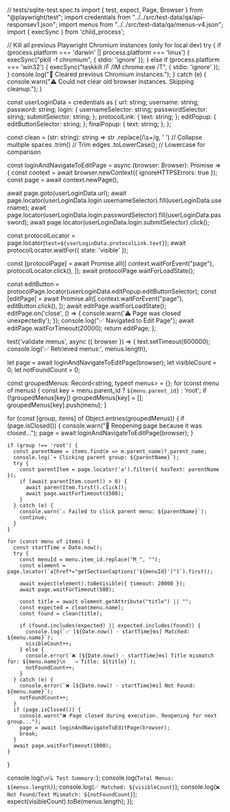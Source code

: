 // tests/sqlite-test.spec.ts
import { test, expect, Page, Browser } from "@playwright/test";
import credentials from "../../src/test-data/qa/api-responsev1.json";
import menus from "../../src/test-data/qa/menus-v4.json";
import { execSync } from 'child_process';

// Kill all previous Playwright Chromium instances (only for local dev)
try {
  if (process.platform === 'darwin' || process.platform === 'linux') {
    execSync("pkill -f chromium", { stdio: 'ignore' });
  } else if (process.platform === 'win32') {
    execSync("taskkill /F /IM chrome.exe /T", { stdio: 'ignore' });
  }
  console.log("🧹 Cleared previous Chromium instances.");
} catch (e) {
  console.warn("⚠️ Could not clear old browser instances. Skipping cleanup.");
}

const userLoginData = credentials as {
  url: string;
  username: string;
  password: string;
  login: {
    usernameSelector: string;
    passwordSelector: string;
    submitSelector: string;
  };
  protocolLink: {
    text: string;
  };
  editPopup: {
    editButtonSelector: string;
  };
  finalPopup: {
    text: string;
  };
};

const clean = (str: string): string =>
  str
    .replace(/\s+/g, ' ')       // Collapse multiple spaces
    .trim()                      // Trim edges
    .toLowerCase();             // Lowercase for comparison

const loginAndNavigateToEditPage = async (browser: Browser): Promise<Page> => {
  const context = await browser.newContext({ ignoreHTTPSErrors: true });
  const page = await context.newPage();

  await page.goto(userLoginData.url);
  await page.locator(userLoginData.login.usernameSelector).fill(userLoginData.username);
  await page.locator(userLoginData.login.passwordSelector).fill(userLoginData.password);
  await page.locator(userLoginData.login.submitSelector).click();

  const protocolLocator = page.locator(`text=${userLoginData.protocolLink.text}`);
  await protocolLocator.waitFor({ state: 'visible' });

  const [protocolPage] = await Promise.all([
    context.waitForEvent("page"),
    protocolLocator.click(),
  ]);
  await protocolPage.waitForLoadState();

  const editButton = protocolPage.locator(userLoginData.editPopup.editButtonSelector);
  const [editPage] = await Promise.all([
    context.waitForEvent("page"),
    editButton.click(),
  ]);
  await editPage.waitForLoadState();
  editPage.on('close', () => {
    console.warn('⚠️ Page was closed unexpectedly');
  });
  console.log("✅ Navigated to Edit Page");
  await editPage.waitForTimeout(20000);
  return editPage;
};

test('validate menus', async ({ browser }) => {
  test.setTimeout(600000);
  console.log('✅ Retrieved menus:', menus.length);

  let page = await loginAndNavigateToEditPage(browser);
  let visibleCount = 0;
  let notFoundCount = 0;

  const groupedMenus: Record<string, typeof menus> = {};
  for (const menu of menus) {
    const key = menu.parent_id ? `${menu.parent_id}` : 'root';
    if (!groupedMenus[key]) groupedMenus[key] = [];
    groupedMenus[key].push(menu);
  }

  for (const [group, items] of Object.entries(groupedMenus)) {
    if (page.isClosed()) {
      console.warn("🔄 Reopening page because it was closed...");
      page = await loginAndNavigateToEditPage(browser);
    }

    if (group !== 'root') {
      const parentName = items.find(m => m.parent_name)?.parent_name;
      console.log(`➡️ Clicking parent group: ${parentName}`);
      try {
        const parentItem = page.locator('a').filter({ hasText: parentName });
        if (await parentItem.count() > 0) {
          await parentItem.first().click();
          await page.waitForTimeout(1500);
        }
      } catch (e) {
        console.warn(`⚠️ Failed to click parent menu: ${parentName}`);
        continue;
      }
    }

    for (const menu of items) {
      const startTime = Date.now();
      try {
        const menuId = menu.item_id.replace("M_", "");
        const element = page.locator(`a[href*="getSectionCaptions('${menuId}')"]`).first();

        await expect(element).toBeVisible({ timeout: 20000 });
        await page.waitForTimeout(500);

        const title = await element.getAttribute("title") || "";
        const expected = clean(menu.name);
        const found = clean(title);

        if (found.includes(expected) || expected.includes(found)) {
          console.log(`✅ [${Date.now() - startTime}ms] Matched: ${menu.name}`);
          visibleCount++;
        } else {
          console.error(`❌ [${Date.now() - startTime}ms] Title mismatch for: ${menu.name}\n   → Title: ${title}`);
          notFoundCount++;
        }
      } catch (e) {
        console.error(`❌ [${Date.now() - startTime}ms] Not Found: ${menu.name}`);
        notFoundCount++;
      }
      if (page.isClosed()) {
        console.warn("❌ Page closed during execution. Reopening for next group...");
        page = await loginAndNavigateToEditPage(browser);
        break;
      }
      await page.waitForTimeout(1000);
    }
  }

  console.log(`\n🔍 Test Summary:`);
  console.log(`Total Menus: ${menus.length}`);
  console.log(`✅ Matched: ${visibleCount}`);
  console.log(`❌ Not Found/Text Mismatch: ${notFoundCount}`);
  expect(visibleCount).toBe(menus.length);
});
